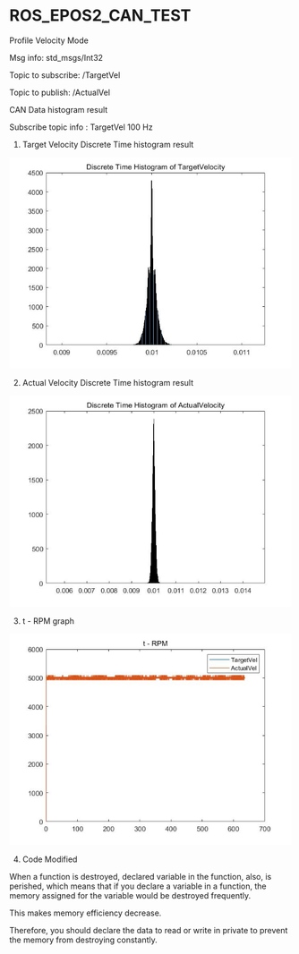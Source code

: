 # ROS_EPOS2_CAN_TEST
Profile Velocity Mode

Msg info: std_msgs/Int32

Topic to subscribe: /TargetVel

Topic to publish: /ActualVel

CAN Data histogram result

Subscribe topic info : TargetVel 100 Hz

1. Target Velocity Discrete Time histogram result
<img src="epos2_test/picture/histogram_TargetVel.jpg">

2. Actual Velocity Discrete Time histogram result
<img src="epos2_test/picture/histogram_ActualVel.jpg">

3. t - RPM graph
<img src="epos2_test/picture/t_RPM.jpg">

4. Code Modified

When a function is destroyed, declared variable in the function, also, is perished, which means that if you declare a variable in a function, the memory assigned for the variable would be destroyed frequently.

This makes memory efficiency decrease.

Therefore, you should declare the data to read or write in private to prevent the memory from destroying constantly.
